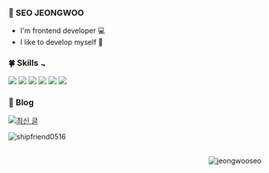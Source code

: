 ### 🦆 SEO JEONGWOO
- I'm frontend developer 💻
- I like to develop myself 🌿

<h3 >🍀 Skills
   <img align="center" width="10px" alt="깃캣" src="https://github.githubassets.com/images/mona-loading-dark.gif"/>
</h3>

<div>
  <img src="https://img.shields.io/badge/JAVASCRIPT-F7DF1E?style=for-the-badge&logo=JavaScript&logoColor=black">
  <img src="https://img.shields.io/badge/TYPESCRIPT-3178C6?style=for-the-badge&logo=TypeScript&logoColor=white">
  <img src="https://img.shields.io/badge/REACT-61DAFB?style=for-the-badge&logo=React&logoColor=black">
  <img src="https://img.shields.io/badge/NEXTJS-000000?style=for-the-badge&logo=Next.js&logoColor=white">
  <img src="https://img.shields.io/badge/NODEJS-339933?style=for-the-badge&logo=Node.js&logoColor=white">
  <img src="https://img.shields.io/badge/Express-000000?style=for-the-badge&logo=Express&logoColor=white">
</div>

### 📝 Blog

[![최신 글](https://shipfriend.vercel.app/api/posts/recent)](https://shipfriend.vercel.app/api/redirect/recent)

<img align="left" src="https://github-readme-stats.vercel.app/api/top-langs?username=shipfriend0516&show_icons=true&&hide_border=true&locale=kr&layout=compact" alt="shipfriend0516" />

</div>
<br/>
<br/>
<p align="right"> <img src="https://komarev.com/ghpvc/?username=jeongwooseo&label=Profile%20views&color=cbece4&style=flat" alt="jeongwooseo" /> </p>
